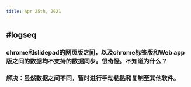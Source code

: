 ```yaml
---
title: Apr 25th, 2021
---
```


## #logseq
### chrome和slidepad的网页版之间，以及chrome标签版和Web app版之间的数据均不支持的数据同步。很奇怪。不知道为什么？
### 解决：虽然数据之间不同，暂时进行手动粘贴和复制至其他软件。
##
##
